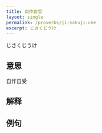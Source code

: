 ```yaml
---
title: 自作自受
layout: single
permalink: /proverbs/ji-sakuji-uke
excerpt: じさくじうけ
---
```


じさくじうけ

## 意思

自作自受

## 解释

## 例句

